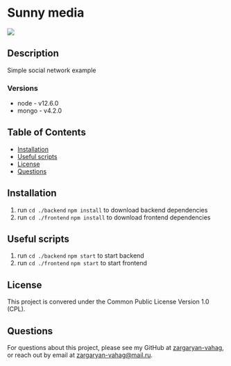 # Sunny media
![](https://img.shields.io/badge/license-Common%20Public%20License%20Version%201.0%20(CPL)-blue?style=flat-square)

## Description
Simple social network example

### Versions
* node - v12.6.0
* mongo - v4.2.0

## Table of Contents
* [Installation](#installation)
* [Useful scripts](#usage)
* [License](#license)
* [Questions](#questions)

## Installation
1. run `cd ./backend` `npm install` to download backend dependencies
1. run `cd ./frontend` `npm install` to download frontend dependencies

## Useful scripts
1. run `cd ./backend` `npm start` to start backend
2. run `cd ./frontend` `npm start` to start frontend

## License
This project is convered under the Common Public License Version 1.0 (CPL).

## Questions
For questions about this project, please see my GitHub at [zargaryan-vahag](https://github.com/zargaryan-vahag), or reach out by email at zargaryan-vahag@mail.ru.